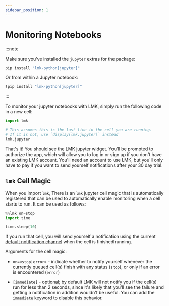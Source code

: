 ```yaml
---
sidebar_position: 1
---
```

# Monitoring Notebooks

:::note

Make sure you've installed the `jupyter` extras for the package:
```bash
pip install "lmk-python[jupyter]"
```

Or from within a Jupyter notebook:
```bash
!pip install "lmk-python[jupyter]"
```

:::

To monitor your jupyter notebooks with LMK, simply run the following code in a new cell:
```python
import lmk

# This assumes this is the last line in the cell you are running.
# If it is not, use `display(lmk.jupyter)` instead
lmk.jupyter
```

That's it! You should see the LMK jupyter widget. You'll be prompted to authorize the app, which will allow you to log in or sign up if you don't have an existing LMK account. You'll need an account to use LMK, but you'll only have to pay if you want to send yourself notifications after your 30 day trial.

## `lmk` Cell Magic

When you import `lmk`, There is an `lmk` jupyter cell magic that is automatically registered that can be used to automatically enable monitoring when a cell starts to run. It can be used as follows:

```python
%%lmk on=stop
import time

time.sleep(10)
```

If you run that cell, you will send yourself a notification using the current [default notification channel](/docs/python#default-notification-channel) when the cell is finished running.

Arguments for the cell magic:

- `on=<stop|error>` - indicate whether to notify yourself whenever the currently queued cell(s) finish with any status (`stop`), or only if an error is encountered (`error`)

- `[immediate]` - optional; by default LMK will not notify you if the cell(s) run for less than 2 seconds, since it's likely that you'll see the failure and getting a notification in addition wouldn't be useful. You can add the `immediate` keyword to disable this behavior.
